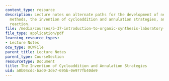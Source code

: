 ```yaml
---
content_type: resource
description: Lecture notes on alternate paths for the development of new synthetic
  methods, the invention of cycloaddition and annulation strategies, and the Diels-Alder
  reaction.
file: /media/courses/5-37-introduction-to-organic-synthesis-laboratory-spring-2009/a0b04cdcbad03de7695b0e977fb40de9_MIT5_37s09_lec05_PPT.pdf
file_type: application/pdf
learning_resource_types:
- Lecture Notes
ocw_type: OCWFile
parent_title: Lecture Notes
parent_type: CourseSection
resourcetype: Document
title: The Invention of Cycloaddition and Annulation Strategies
uid: a0b04cdc-bad0-3de7-695b-0e977fb40de9
---
```

